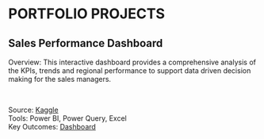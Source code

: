 # PORTFOLIO PROJECTS

## Sales Performance Dashboard
Overview:
This interactive dashboard provides a comprehensive analysis of the KPIs, trends and regional performance to support data driven decision making for the sales managers.

<br>

Source: [Kaggle](https://www.kaggle.com/datasets/rohitsahoo/sales-forecasting/data)
<br>
Tools: Power BI, Power Query, Excel
<br>
Key Outcomes:
[Dashboard](https://app.powerbi.com/view?r=eyJrIjoiYmY5ZjEyMTctMmExNC00MTI5LTllZDUtYTU2NmI5ZWYwNzBmIiwidCI6ImZiNTI2ZDFmLWI4NWItNGVkMy04MzY3LTAzMWJjMTI1Njk3OSIsImMiOjEwfQ%3D%3D)
